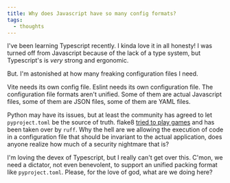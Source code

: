 ```yaml
---
title: Why does Javascript have so many config formats?
tags:
  - thoughts
---
```


I've been learning Typescript recently. I kinda love it in all honesty! I was turned off from Javascript because of the lack of a type system, but Typescript's is _very_ strong and ergonomic.

But. I'm astonished at how many freaking configuration files I need.

Vite needs its own config file. Eslint needs its own configuration file. The configuration file formats aren't unified. Some of them are actual Javascript files, some of them are JSON files, some of them are YAML files.

Python may have its issues, but at least the community has agreed to let `pyproject.toml` be the source of truth. flake8 [tried to play games](https://github.com/PyCQA/flake8/issues/234) and has been taken over by `ruff`. Why the hell are we allowing the execution of code in a configuration file that should be invariant to the actual application, does anyone realize how much of a security nightmare that is?

I'm loving the devex of Typescript, but I really can't get over this. C'mon, we need a dictator, not even benevolent, to support an unified packing format like `pyproject.toml`. Please, for the love of god, what are we doing here?
